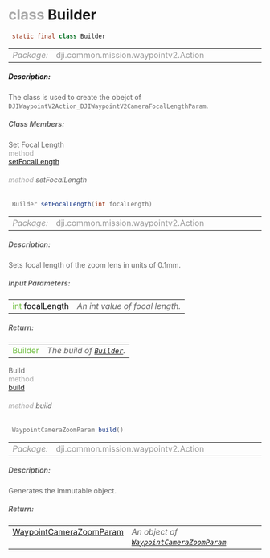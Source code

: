 <div class="article"><h1 ><font color="#AAA">class </font>Builder</h1></div>

~~~java
 static final class Builder 
~~~

<html><table class="table-supportedby"><tr valign="top"><td width=15%><font color="#999"><i>Package:</i></td><td width=85%><font color="#999">dji.common.mission.waypointv2.Action</td></tr></table></html>



##### Description:



<font color="#666">The class is used to create the obejct of <code>DJIWaypointV2Action_DJIWaypointV2CameraFocalLengthParam</code>.



##### Class Members:

<div class="api-row" id="djiwaypointv2cameraactuatorparam_djiwaypointv2camerafocallengthparam_builder_setfocallength"><div class="api-col left">Set Focal Length</div><div class="api-col middle" style="color:#AAA">method</div><div class="api-col right"><a class="trigger" href="#djiwaypointv2cameraactuatorparam_djiwaypointv2camerafocallengthparam_builder_setfocallength_inline">setFocalLength</a></div></div><div class="inline-doc" id="djiwaypointv2cameraactuatorparam_djiwaypointv2camerafocallengthparam_builder_setfocallength_inline"

><div class="article"><h6 ><font color="#AAA">method </font>setFocalLength</h6></div>

~~~java
 Builder setFocalLength(int focalLength) 
~~~

<html><table class="table-supportedby"><tr valign="top"><td width=15%><font color="#999"><i>Package:</i></td><td width=85%><font color="#999">dji.common.mission.waypointv2.Action</td></tr></table></html>



##### Description:



<font color="#666">Sets focal length of the zoom lens in units of 0.1mm.



##### Input Parameters:

<html><table class="table-inline-parameters"><tr valign="top"><td><font color="#70BF41">int <font color="#000">focalLength</td><td><font color="#666"><i>An int value of focal length.</i></td></tr></table></html>

##### Return:

<html><table class="table-inline-parameters"><tr valign="top"><td><font color="#70BF41">Builder</td><td><font color="#666"><i>The build of <code><a href="/Components/Missions/DJIWaypointV2CameraActuatorParam_DJIWaypointV2CameraFocalLengthParam_Builder.html#djiwaypointv2cameraactuatorparam_djiwaypointv2camerafocallengthparam_builder">Builder</a></code>.</i></td></tr></table></html></div>

<div class="api-row" id="djiwaypointv2cameraactuatorparam_djiwaypointv2camerafocallengthparam_builder_build"><div class="api-col left">Build</div><div class="api-col middle" style="color:#AAA">method</div><div class="api-col right"><a class="trigger" href="#djiwaypointv2cameraactuatorparam_djiwaypointv2camerafocallengthparam_builder_build_inline">build</a></div></div><div class="inline-doc" id="djiwaypointv2cameraactuatorparam_djiwaypointv2camerafocallengthparam_builder_build_inline"

><div class="article"><h6 ><font color="#AAA">method </font>build</h6></div>

~~~java
 WaypointCameraZoomParam build() 
~~~

<html><table class="table-supportedby"><tr valign="top"><td width=15%><font color="#999"><i>Package:</i></td><td width=85%><font color="#999">dji.common.mission.waypointv2.Action</td></tr></table></html>



##### Description:



<font color="#666">Generates the immutable object.



##### Return:

<html><table class="table-inline-parameters"><tr valign="top"><td><font color="#70BF41"><a href="/Components/Missions/DJIWaypointV2CameraActuatorParam_DJIWaypointV2CameraFocalLengthParam.html#djiwaypointv2cameraactuatorparam_djiwaypointv2camerafocallengthparam">WaypointCameraZoomParam</a></td><td><font color="#666"><i>An object of <code><a href="/Components/Missions/DJIWaypointV2CameraActuatorParam_DJIWaypointV2CameraFocalLengthParam.html#djiwaypointv2cameraactuatorparam_djiwaypointv2camerafocallengthparam">WaypointCameraZoomParam</a></code>.</i></td></tr></table></html></div>


